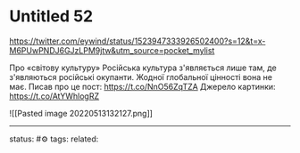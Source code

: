 # Untitled 52

https://twitter.com/eywind/status/1523947333926502400?s=12&t=x-M6PUwPNDJ6GJzLPM9jtw&utm_source=pocket_mylist

Про «світову культуру» Російська культура з'являється лише там, де з'являються російські окупанти. Жодної глобальної цінності вона не має. Писав про це пост: https://t.co/NnO56ZqTZA Джерело картинки: https://t.co/AtYWhlogRZ

![[Pasted image 20220513132127.png]]

---
status: #⚙️ 
tags: 
related: 